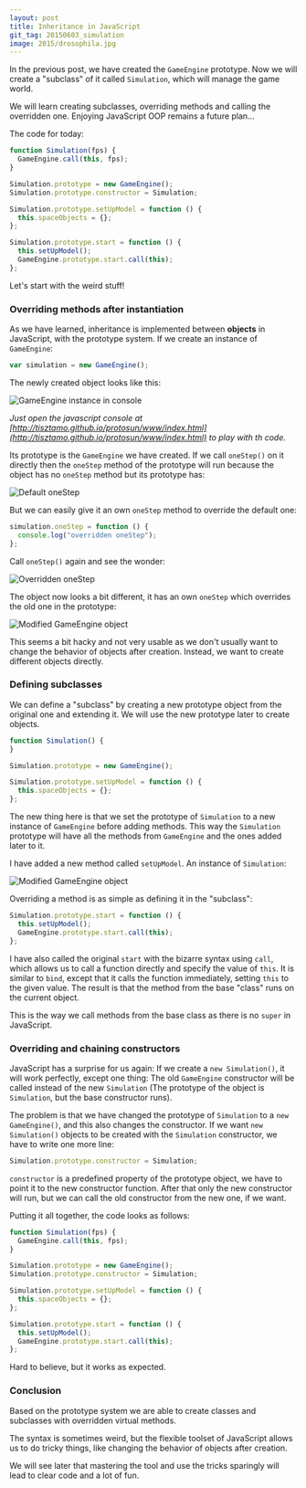 ```yaml
---
layout: post
title: Inheritance in JavaScript
git_tag: 20150603_simulation
image: 2015/drosophila.jpg
---
```



In the previous post, we have created the `GameEngine` prototype. Now we will create a "subclass" of it called `Simulation`, which will manage the game world.

We will learn creating subclasses, overriding methods and calling the overridden one. Enjoying JavaScript OOP remains a future plan...

The code for today:

```javascript
function Simulation(fps) {
  GameEngine.call(this, fps);
}

Simulation.prototype = new GameEngine();
Simulation.prototype.constructor = Simulation;

Simulation.prototype.setUpModel = function () {
  this.spaceObjects = {};
};

Simulation.prototype.start = function () {
  this.setUpModel();
  GameEngine.prototype.start.call(this);
};
```

Let's start with the weird stuff!

### Overriding methods after instantiation ###


As we have learned, inheritance is implemented between **objects** in JavaScript, with the prototype system. If we create an instance of `GameEngine`:

```javascript
var simulation = new GameEngine();
```

The newly created object looks like this:

![](../../../assets/article_images/2015/gameengine.png "GameEngine instance in console")

*Just open the javascript console at [http://tisztamo.github.io/protosun/www/index.html](http://tisztamo.github.io/protosun/www/index.html) to play with th code.*

Its prototype is the `GameEngine` we have created. If we call `oneStep()` on it directly then the `oneStep` method of the prototype will  run because the object has no `oneStep` method but its prototype has:

![](../../../assets/article_images/2015/onestep.png "Default oneStep")

But we can easily give it an own `oneStep` method to override the default one:

```javascript
simulation.oneStep = function () {
  console.log("overridden oneStep");
};
```

Call `oneStep()` again and see the wonder:

![](../../../assets/article_images/2015/overridden.png "Overridden oneStep")

The object now looks a bit different, it has an own `oneStep` which overrides the old one in the prototype:

![](../../../assets/article_images/2015/modifiedsimulation.png "Modified GameEngine object")

This seems a bit hacky and not very usable as we don't usually want to change the behavior of objects after creation. Instead, we want to create different objects directly.


### Defining subclasses ###

We can define a "subclass" by creating a new prototype object from the original one and extending it. We will use the new prototype later to create objects.

```javascript
function Simulation() {
}

Simulation.prototype = new GameEngine();

Simulation.prototype.setUpModel = function () {
  this.spaceObjects = {};
};
```

The new thing here is that we set the prototype of `Simulation` to a new instance of `GameEngine` before adding methods. This way the `Simulation` prototype will have all the methods from `GameEngine` and the ones added later to it.

I have added a new method called `setUpModel`. An instance of `Simulation`:

![](../../../assets/article_images/2015/modifiedsimulation.png "Modified GameEngine object")

Overriding a method is as simple as defining it in the "subclass":

```javascript
Simulation.prototype.start = function () {
  this.setUpModel();
  GameEngine.prototype.start.call(this);
};
```

I have also called the original `start` with the bizarre syntax using `call`, which allows us to call a function directly and specify the value of `this`. It is similar to `bind`, except that it calls the function immediately, setting `this` to the given value. The result is that the method from the base "class" runs on the current object.

This is the way we call methods from the base class as there is no `super` in JavaScript.

### Overriding and chaining constructors ###

JavaScript has a surprise for us again: If we create a `new Simulation()`, it will work perfectly, except one thing: The old `GameEngine` constructor will be called instead of the new `Simulation` (The prototype of the object is `Simulation`, but the base constructor runs).

The problem is that we have changed the prototype of `Simulation` to a `new GameEngine()`, and this also changes the constructor. If we want `new Simulation()` objects to be created with the `Simulation` constructor, we have to write one more line:

```javascript
Simulation.prototype.constructor = Simulation;
```

`constructor` is a predefined property of the prototype object, we have to point it to the new constructor function. After that only the new constructor will run, but we can call the old constructor from the new one, if we want.

Putting it all together, the code looks as follows:

```javascript
function Simulation(fps) {
  GameEngine.call(this, fps);
}

Simulation.prototype = new GameEngine();
Simulation.prototype.constructor = Simulation;

Simulation.prototype.setUpModel = function () {
  this.spaceObjects = {};
};

Simulation.prototype.start = function () {
  this.setUpModel();
  GameEngine.prototype.start.call(this);
};
```

Hard to believe, but it works as expected.

### Conclusion ###

Based on the prototype system we are able to create classes and subclasses with overridden virtual methods.

The syntax is sometimes weird, but the flexible toolset of JavaScript allows us to do tricky things, like changing the behavior of objects after creation.

We will see later that mastering the tool and use the tricks sparingly will lead to clear code and a lot of fun.
